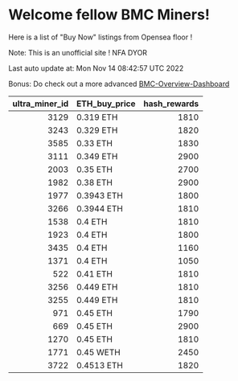 # Welcome fellow BMC Miners!
Here is a list of "Buy Now" listings from Opensea floor !

Note: This is an unofficial site ! NFA DYOR

Last auto update at: Mon Nov 14 08:42:57 UTC 2022

Bonus: Do check out a more advanced [BMC-Overview-Dashboard](https://dune.com/defifunk/BMC-Overview-Dashboard)


|   ultra_miner_id | ETH_buy_price   |   hash_rewards |
|-----------------:|:----------------|---------------:|
|             3129 | 0.319 ETH       |           1810 |
|             3243 | 0.329 ETH       |           1820 |
|             3585 | 0.33 ETH        |           1830 |
|             3111 | 0.349 ETH       |           2900 |
|             2003 | 0.35 ETH        |           2700 |
|             1982 | 0.38 ETH        |           2900 |
|             1977 | 0.3943 ETH      |           1800 |
|             3266 | 0.3944 ETH      |           1810 |
|             1538 | 0.4 ETH         |           1810 |
|             1923 | 0.4 ETH         |           1800 |
|             3435 | 0.4 ETH         |           1160 |
|             1371 | 0.4 ETH         |           1050 |
|              522 | 0.41 ETH        |           1810 |
|             3256 | 0.449 ETH       |           1810 |
|             3255 | 0.449 ETH       |           1810 |
|              971 | 0.45 ETH        |           1790 |
|              669 | 0.45 ETH        |           2900 |
|             1270 | 0.45 ETH        |           1810 |
|             1771 | 0.45 WETH       |           2450 |
|             3722 | 0.4513 ETH      |           1820 |